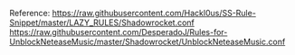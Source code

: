 Reference:
https://raw.githubusercontent.com/Hackl0us/SS-Rule-Snippet/master/LAZY_RULES/Shadowrocket.conf
https://raw.githubusercontent.com/DesperadoJ/Rules-for-UnblockNeteaseMusic/master/Shadowrocket/UnblockNeteaseMusic.conf
